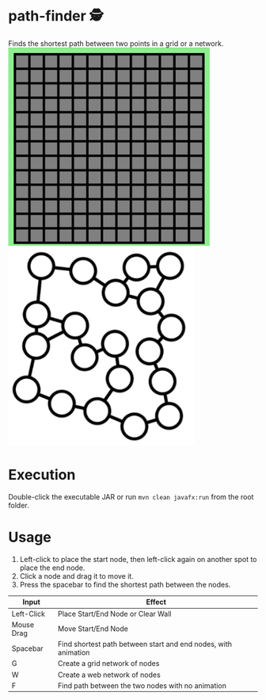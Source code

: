 # path-finder :detective:
Finds the shortest path between two points in a grid or a network.
![](img/grid-demo.gif) ![](img/web-demo.gif)

# Execution
Double-click the executable JAR or run `mvn clean javafx:run` from the root folder.

# Usage
1. Left-click to place the start node, then left-click again on another spot to place the end node.
2. Click a node and drag it to move it. 
3. Press the spacebar to find the shortest path between the nodes.

| Input         | Effect                                                            |
|---------------|-------------------------------------------------------------------|
| Left-Click    | Place Start/End Node or Clear Wall                                |
| Mouse Drag    | Move Start/End Node                                               |
| Spacebar      | Find shortest path between start and end nodes, with animation    |
| G             | Create a grid network of nodes                                    |
| W             | Create a web network of nodes                                     |
| F             | Find path between the two nodes with no animation                 |
